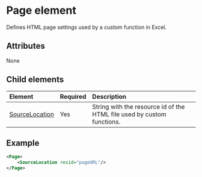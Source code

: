 # Page element
Defines HTML page settings used by a custom function in Excel.

## Attributes
None

## Child elements
|  Element  |  Required  |  Description  |
|:-----|:-----|:-----|
|  [SourceLocation](customfunctionssourcelocation.md)  |  Yes  | String with the resource id of the HTML file used by custom functions. |

## Example

```xml
<Page>
	<SourceLocation resid="pageURL"/>
</Page>
```
